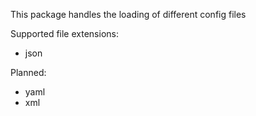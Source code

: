 This package handles the loading of different config files

Supported file extensions:
- json

Planned:
- yaml
- xml